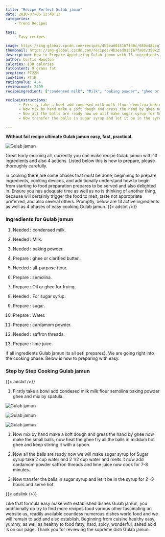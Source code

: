```yaml
---
title: "Recipe Perfect Gulab jamun"
date: 2020-07-06 12:40:13
categories:
    - Trend Recipes
    
tags:
    - Easy recipes

image: https://img-global.cpcdn.com/recipes/4b2ead015167fa0c/680x482cq70/gulab-jamun-recipe-main-photo.jpg
thumbnail: https://img-global.cpcdn.com/recipes/4b2ead015167fa0c/350x250cq70/gulab-jamun-recipe-main-photo.jpg
description: How to Prepare Appetizing Gulab jamun with 13 ingredients and 4 stages of easy cooking.
author: Curtis Houston
calories: 138 calories
fatContent: 9 grams fat
preptime: PT22M
cooktime: PT1H
ratingvalue: 4.4
reviewcount: 2499
recipeingredient: ["condensed milk", "Milk", "baking powder", "ghee or clarified butter", "allpurpose flour", "semolina", "Oil or ghee for frying", "For sugar syrup", "sugar", "Water", "cardamom powder", "saffron threads", "lime juice"]

recipeinstructions: 
      - Firstly take a bowl add condesed milk milk flour semolina baking powder ghee and mix by spatula 
      - Now mix by hand make a soft dough and gress the hand by ghee now make the small balls now heat the ghee fry all the balls in middum hot ghee and keep stirring it with a spoon 
      - Now all the balls are ready now we will make sugar syrup for Sugar syrup take 2 cup water and 2 12 cup water and melts it now add cardamom powder saffron threads and lime juice now cook for 78 minutes 
      - Now transfer the balls in sugar syrup and let it be in the syrup for 2 3 hours and serve hot

---
```




**Without fail recipe ultimate Gulab jamun easy, fast, practical**. 


![Gulab jamun](https://img-global.cpcdn.com/recipes/4b2ead015167fa0c/680x482cq70/gulab-jamun-recipe-main-photo.jpg "Gulab jamun")




Great Early morning all, currently you can make recipe Gulab jamun with 13 ingredients and also 4 actions. Listed below this is how to prepare, please thoroughly carefully.

In cooking there are some phases that must be done, beginning to prepare ingredients, cooking devices, and additionally understand how to begin from starting to food preparation prepares to be served and also delighted in. Ensure you has adequate time as well as no is thinking of another thing, because will certainly trigger the food to melt, taste not appropriate preferred, and also several others. Promptly, below are 13 active ingredients as well as 4 phases of easy cooking Gulab jamun.
{{< adstxt />}}

### Ingredients for Gulab jamun


1. Needed  : condensed milk.

1. Needed  : Milk.

1. Needed  : baking powder.

1. Prepare  : ghee or clarified butter.

1. Needed  : all-purpose flour.

1. Prepare  : semolina.

1. Prepare  : Oil or ghee for frying.

1. Needed  : For sugar syrup.

1. Prepare  : sugar.

1. Prepare  : Water.

1. Prepare  : cardamom powder.

1. Needed  : saffron threads.

1. Prepare  : lime juice.



If all ingredients Gulab jamun its all set| prepares}, We are going right into the cooking phase. Below is how to preparing with easy.

### Step by Step Cooking Gulab jamun

{{< adstxt />}}


1. Firstly take a bowl add condesed milk milk flour semolina baking powder ghee and mix by spatula.



![Gulab jamun](https://img-global.cpcdn.com/steps/e77c236f675d91c9/160x128cq70/gulab-jamun-recipe-step-1-photo.jpg" "Gulab jamun")

![Gulab jamun](https://img-global.cpcdn.com/steps/23c4be63814ece7c/160x128cq70/gulab-jamun-recipe-step-1-photo.jpg" "Gulab jamun")

![Gulab jamun](https://img-global.cpcdn.com/steps/1f683b9839995483/160x128cq70/gulab-jamun-recipe-step-1-photo.jpg" "Gulab jamun")



1. Now mix by hand make a soft dough and gress the hand by ghee now make the small balls, now heat the ghee fry all the balls in middum hot ghee and keep stirring it with a spoon.



1. Now all the balls are ready now we will make sugar syrup for Sugar syrup take 2 cup water and 2 1/2 cup water and melts it now add cardamom powder saffron threads and lime juice now cook for 7-8 minutes.



1. Now transfer the balls in sugar syrup and let it be in the syrup for 2 -3 hours and serve hot.





{{< adslink />}}

Like that formula easy make with established dishes Gulab jamun, you additionally do try to find more recipes food various other fascinating on website us, readily available countless numerous dishes world food and we will remain to add and also establish. Beginning from cuisine healthy easy, yummy, as well as healthy to food fatty, hard, spicy, wonderful, salted acid is on our page. Thank you for reviewing the supreme dish Gulab jamun.
